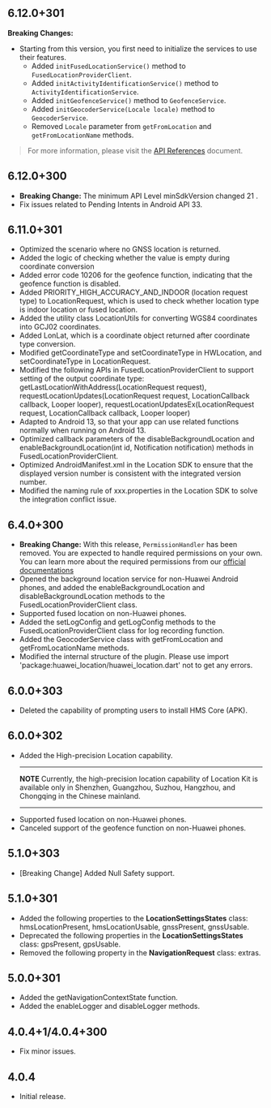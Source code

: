 ## 6.12.0+301

**Breaking Changes:** 
- Starting from this version, you first need to initialize the services to use their features.
  - Added `initFusedLocationService()` method to `FusedLocationProviderClient`.
  - Added `initActivityIdentificationService()` method to `ActivityIdentificationService`.
  - Added `initGeofenceService()` method to `GeofenceService`.
  - Added `initGeocoderService(Locale locale)` method to `GeocoderService`.  
  - Removed `Locale` parameter from `getFromLocation` and `getFromLocationName` methods. 

> For more information, please visit the [API References](https://developer.huawei.com/consumer/en/doc/HMS-Plugin-References/overview-0000001057833710-V1?ha_source=hms1) document.

## 6.12.0+300

- **Breaking Change:** The minimum API Level minSdkVersion changed 21 . 
- Fix issues related to Pending Intents in Android API 33.

## 6.11.0+301

- Optimized the scenario where no GNSS location is returned.
- Added the logic of checking whether the value is empty during coordinate conversion
- Added error code 10206 for the geofence function, indicating that the geofence function is disabled.
- Added PRIORITY_HIGH_ACCURACY_AND_INDOOR (location request type) to LocationRequest, which is used to check whether location type is indoor location or fused location.
- Added the utility class LocationUtils for converting WGS84 coordinates into GCJ02 coordinates.
- Added LonLat, which is a coordinate object returned after coordinate type conversion.
- Modified getCoordinateType and setCoordinateType in HWLocation, and setCoordinateType in LocationRequest.
- Modified the following APIs in FusedLocationProviderClient to support setting of the output coordinate type:
getLastLocationWithAddress(LocationRequest request), requestLocationUpdates(LocationRequest request, LocationCallback callback, Looper looper), requestLocationUpdatesEx(LocationRequest request, LocationCallback callback, Looper looper)
- Adapted to Android 13, so that your app can use related functions normally when running on Android 13.
- Optimized callback parameters of the disableBackgroundLocation and enableBackgroundLocation(int id, Notification notification) methods in FusedLocationProviderClient.
- Optimized AndroidManifest.xml in the Location SDK to ensure that the displayed version number is consistent with the integrated version number.
- Modified the naming rule of xxx.properties in the Location SDK to solve the integration conflict issue.

## 6.4.0+300

- **Breaking Change:** With this release, `PermissionHandler` has been removed. You are expected to handle required permissions on your own. You can learn more about the required permissions from our [official documentations](https://developer.huawei.com/consumer/en/doc/development/HMS-Plugin-Guides/dev-process-0000001089376648?ha_source=hms1)
- Opened the background location service for non-Huawei Android phones, and added the enableBackgroundLocation and disableBackgroundLocation methods to the FusedLocationProviderClient class.
- Supported fused location on non-Huawei phones.
- Added the setLogConfig and getLogConfig methods to the FusedLocationProviderClient class for log recording function.
- Added the GeocoderService class with getFromLocation and getFromLocationName methods.
- Modified the internal structure of the plugin. Please use import 'package:huawei_location/huawei_location.dart' not to get any errors.

## 6.0.0+303

- Deleted the capability of prompting users to install HMS Core (APK).

## 6.0.0+302

- Added the High-precision Location capability.
  ***
  **NOTE**
  Currently, the high-precision location capability of Location Kit is available only in Shenzhen, Guangzhou, Suzhou, Hangzhou, and Chongqing in the Chinese mainland.
  ***
- Supported fused location on non-Huawei phones.
- Canceled support of the geofence function on non-Huawei phones.

## 5.1.0+303

- [Breaking Change] Added Null Safety support.

## 5.1.0+301

- Added the following properties to the **LocationSettingsStates** class: hmsLocationPresent, hmsLocationUsable, gnssPresent, gnssUsable.
- Deprecated the following properties in the **LocationSettingsStates** class: gpsPresent, gpsUsable.
- Removed the following property in the **NavigationRequest** class: extras.

## 5.0.0+301

- Added the getNavigationContextState function.
- Added the enableLogger and disableLogger methods.

## 4.0.4+1/4.0.4+300

- Fix minor issues.

## 4.0.4

- Initial release.
